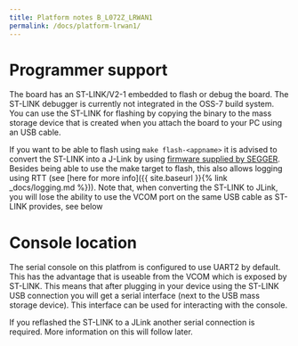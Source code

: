 ```yaml
---
title: Platform notes B_L072Z_LRWAN1
permalink: /docs/platform-lrwan1/
---
```


# Programmer support

The board has an ST-LINK/V2-1 embedded to flash or debug the board. The ST-LINK debugger is currently not integrated in the OSS-7 build system.
You can use the ST-LINK for flashing by copying the binary to the mass storage device that is created when you attach the board to your PC using an USB cable.

If you want to be able to flash using `make flash-<appname>` it is advised to convert the ST-LINK into a J-Link by using [firmware supplied by SEGGER](https://www.segger.com/products/debug-probes/j-link/models/other-j-links/st-link-on-board/). Besides being able to use the make target to flash,
this also allows logging using RTT (see [here for more info]({{ site.baseurl }}{% link _docs/logging.md %})). Note that, when converting the ST-LINK to JLink, you will lose the ability to use the VCOM port on the same USB cable as ST-LINK provides, see below

# Console location

The serial console on this platfrom is configured to use UART2 by default. This has the advantage that is useable from the VCOM which is exposed by ST-LINK.
This means that after plugging in your device using the ST-LINK USB connection you will get a serial interface (next to the USB mass storage device).
This interface can be used for interacting with the console.

If you reflashed the ST-LINK to a JLink another serial connection is required. More information on this will follow later.
